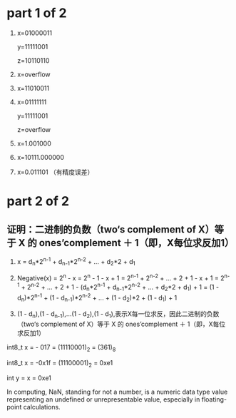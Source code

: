 
# part 1 of 2

1. x=01000011

    y=11111001

    z=10110110

2. x=overflow

3. x=11010011

4. x=01111111

    y=11111001

    z=overflow


5. x=1.001000

6. x=10111.000000

7. x=0.011101 （有精度误差）



# part 2 of 2

## 证明：二进制的负数（two‘s complement of X）等于 X 的 ones’complement ＋ 1（即，X每位求反加1）

1. x = d<sub>n</sub>*2<sup>n-1</sup> + d<sub>n-1</sub>*2<sup>n-2</sup> + ... + d<sub>2</sub>*2 + d<sub>1</sub>

2. Negative(x) = 2<sup>n</sup> - x = 2<sup>n</sup> - 1 - x + 1 = 2<sup>n-1</sup> + 2<sup>n-2</sup> + ... + 2 + 1 - x + 1 = 2<sup>n-1</sup> + 2<sup>n-2</sup> + ... + 2 + 1 - (d<sub>n</sub>*2<sup>n-1</sup> + d<sub>n-1</sub>*2<sup>n-2</sup> + ... + d<sub>2</sub>*2 + d<sub>1</sub>) + 1 = (1 - d<sub>n</sub>)*2<sup>n-1</sup> + (1 - d<sub>n-1</sub>)*2<sup>n-2</sup> + ... + (1 - d<sub>2</sub>)*2 + (1 - d<sub>1</sub>) + 1

3. (1 - d<sub>n</sub>),(1 - d<sub>n-1</sub>),...(1 - d<sub>2</sub>),(1 - d<sub>1</sub>),表示X每一位求反，因此二进制的负数（two‘s complement of X）等于 X 的 ones’complement ＋ 1（即，X每位求反加1）


int8_t x = - 017 = (11110001)<sub>2</sub> = (361)<sub>8</sub>

int8_t x = -0x1f = (11100001)<sub>2</sub> = 0xe1

 int y = x = 0xe1

 In computing, NaN, standing for not a number, is a numeric data type value representing an undefined or unrepresentable value, especially in floating-point calculations. 

